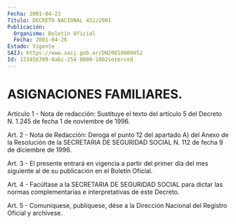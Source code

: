 ```yaml
---
Fecha: 2001-04-23
Título: DECRETO NACIONAL 452/2001
Publicación:
  Organismo: Boletín Oficial
  Fecha: 2001-04-26
Estado: Vigente
SAIJ: https://www.saij.gob.ar/DN20010000452
Id: 123456789-0abc-254-0000-1002soterced
---
```

# ASIGNACIONES FAMILIARES.

<a id="1"></a>
Artículo  1  - Nota de redacción: Sustituye el texto del artículo 5 del Decreto  N. 1.245 de fecha  1 de  noviembre  de  1996.

<a id="2"></a>
Art.  2  -  Nota de Redacción: Deroga el punto 12 del apartado A) del Anexo  de  la Resolución de la SECRETARIA  DE  SEGURIDAD SOCIAL N. 112 de fecha 9 de diciembre de 1996.

<a id="3"></a>
Art. 3 - El presente entrará en vigencia  a  partir  del primer día del  mes  siguiente  al  de  su  publicación  en el Boletín Oficial.

<a id="4"></a>
Art. 4 - Facúltase a la SECRETARIA DE SEGURIDAD  SOCIAL para dictar las  normas  complementarias  e  interpretativas  de  este  Decreto.

<a id="5"></a>
Art. 5 - Comuníquese, publíquese, dése a la Dirección Nacional  del Registro Oficial y archívese.